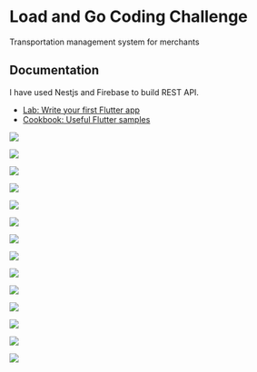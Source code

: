 # Load and Go Coding Challenge

Transportation management system for merchants

## Documentation

I have used Nestjs and Firebase to build REST API.

- [Lab: Write your first Flutter app](https://flutter.dev/docs/get-started/codelab)
- [Cookbook: Useful Flutter samples](https://flutter.dev/docs/cookbook)

![](https://github.com/ikays97/merchant-app/blob/main/images/firebase.png?raw=true)

![](https://github.com/ikays97/merchant-app/blob/main/images/firebase_2.png?raw=true)

![](https://github.com/ikays97/merchant-app/blob/main/images/mobile-073211.jpg?raw=true)

![](https://github.com/ikays97/merchant-app/blob/main/images/mobile-073218.jpg?raw=true)

![](https://github.com/ikays97/merchant-app/blob/main/images/mobile-073236.jpg?raw=true)

![](https://github.com/ikays97/merchant-app/blob/main/images/mobile-073246.jpg?raw=true)

![](https://github.com/ikays97/merchant-app/blob/main/images/mobile-073300.jpg?raw=true)

![](https://github.com/ikays97/merchant-app/blob/main/images/mobile-073307.jpg?raw=true)

![](https://github.com/ikays97/merchant-app/blob/main/images/mobile-073323.jpg?raw=true)

![](https://github.com/ikays97/merchant-app/blob/main/images/mobile-073333.jpg?raw=true)

![](https://github.com/ikays97/merchant-app/blob/main/images/mobile-073343.jpg?raw=true)

![](https://github.com/ikays97/merchant-app/blob/main/images/mobile-073356.jpg?raw=true)

![](https://github.com/ikays97/merchant-app/blob/main/images/mobile-073408.jpg?raw=true)

![](https://github.com/ikays97/merchant-app/blob/main/images/mobile-073432.jpg?raw=true)
